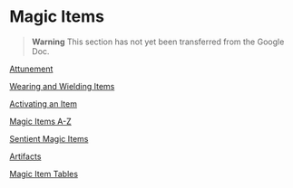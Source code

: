 # Magic Items

> **Warning**
> This section has not yet been transferred from the Google Doc.

<!--
Renamed items:
> - Instant Fortress → I'aea'kea's Portable Spire
-->
<!-- Not yet renamed:
> - Keoghtom's Ointment -> ???
-->

[Attunement](./Attunement.md)

[Wearing and Wielding Items](./Wearing_and_Wielding_Items.md)

[Activating an Item](./Activating_an_Item.md)

[Magic Items A-Z](./Magic_Item_Descriptions/Magic_Items_A_through_Z.md)

[Sentient Magic Items](./Sentient_Magic_Items/Sentient_Magic_Items.md)

[Artifacts](./Artifacts.md)

[Magic Item Tables](./Magic_Item_Tables.md)
